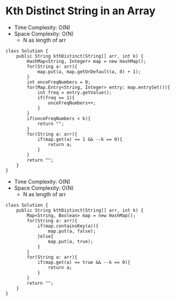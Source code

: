 # Kth Distinct String in an Array

- Time Complexity: O(N)
- Space Complexity: O(N)
  - N as length of arr

```
class Solution {
    public String kthDistinct(String[] arr, int k) {
        HashMap<String, Integer> map = new HashMap();
        for(String a: arr){
            map.put(a, map.getOrDefault(a, 0) + 1);
        }
        int onceFreqNumbers = 0;
        for(Map.Entry<String, Integer> entry: map.entrySet()){
            int freq = entry.getValue();
            if(freq == 1){
                onceFreqNumbers++;
            }
        }
        if(onceFreqNumbers < k){
            return "";
        }
        for(String a: arr){
            if(map.get(a) == 1 && --k == 0){
                return a;
            }
        }
        return "";
    }
}
```

- Time Complexity: O(N)
- Space Complexity: O(N)
  - N as length of arr

```
class Solution {
    public String kthDistinct(String[] arr, int k) {
        Map<String, Boolean> map = new HashMap();
        for(String a: arr){
            if(map.containsKey(a)){
                map.put(a, false);
            }else{
                map.put(a, true);
            }
        }
        for(String a: arr){
            if(map.get(a) == true && --k == 0){
                return a;
            }
        }
        return "";
    }
}
```
